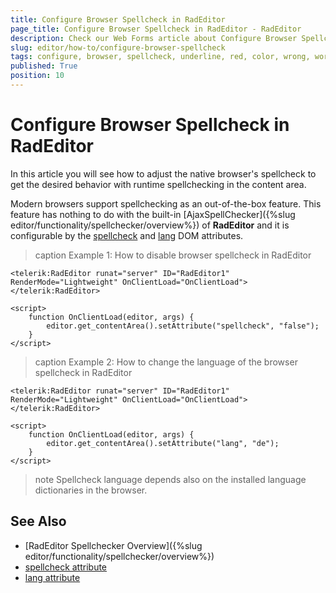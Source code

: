 ```yaml
---
title: Configure Browser Spellcheck in RadEditor
page_title: Configure Browser Spellcheck in RadEditor - RadEditor
description: Check our Web Forms article about Configure Browser Spellcheck in RadEditor.
slug: editor/how-to/configure-browser-spellcheck
tags: configure, browser, spellcheck, underline, red, color, wrong, word, ajaxspellcheck, spelling, editor, lang
published: True
position: 10
---
```


# Configure Browser Spellcheck in RadEditor

In this article you will see how to adjust the native browser's spellcheck to get the desired behavior with runtime spellchecking in the content area. 

Modern browsers support spellchecking as an out-of-the-box feature. This feature has nothing to do with the built-in [AjaxSpellChecker]({%slug editor/functionality/spellchecker/overview%}) of **RadEditor** and it is configurable by the [spellcheck](https://developer.mozilla.org/en-US/docs/Mozilla/Tech/XUL/Attribute/spellcheck) and [lang](https://developer.mozilla.org/en-US/docs/Web/HTML/Global_attributes/lang) DOM attributes. 

>caption Example 1: How to disable browser spellcheck in RadEditor

````ASP.NET
<telerik:RadEditor runat="server" ID="RadEditor1" RenderMode="Lightweight" OnClientLoad="OnClientLoad">
</telerik:RadEditor>

<script>
    function OnClientLoad(editor, args) {
        editor.get_contentArea().setAttribute("spellcheck", "false");
    }
</script>
````

>caption Example 2: How to change the language of the browser spellcheck in RadEditor

````ASP.NET
<telerik:RadEditor runat="server" ID="RadEditor1" RenderMode="Lightweight" OnClientLoad="OnClientLoad">
</telerik:RadEditor>

<script>
    function OnClientLoad(editor, args) {
        editor.get_contentArea().setAttribute("lang", "de");
    }
</script>
````

>note Spellcheck language depends also on the installed language dictionaries in the browser.

## See Also

* [RadEditor Spellchecker Overview]({%slug editor/functionality/spellchecker/overview%})
* [spellcheck attribute](https://developer.mozilla.org/en-US/docs/Mozilla/Tech/XUL/Attribute/spellcheck)
* [lang attribute](https://developer.mozilla.org/en-US/docs/Mozilla/Tech/XUL/Attribute/lang)
